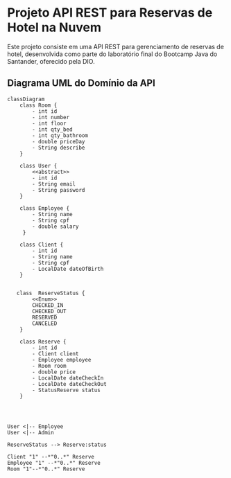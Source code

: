 # Projeto API REST para Reservas de Hotel na Nuvem

Este projeto consiste em uma API REST para gerenciamento de reservas de hotel, desenvolvida como parte do laboratório final do Bootcamp Java do Santander, oferecido pela DIO.

## Diagrama UML do Domínio da API

```mermaid
classDiagram
    class Room {
        - int id
        - int number
        - int floor
        - int qty_bed
        - int qty_bathroom
        - double priceDay
        - String describe
    }

    class User {
        <<abstract>>
        - int id
        - String email
        - String password
    }

    class Employee {
        - String name
        - String cpf
        - double salary
     }

    class Client {
        - int id
        - String name
        - String cpf
        - LocalDate dateOfBirth
    }


   class  ReserveStatus {
        <<Enum>>
        CHECKED_IN
        CHECKED_OUT
        RESERVED
        CANCELED
    }

    class Reserve {
        - int id
        - Client client
        - Employee employee
        - Room room
        - double price
        - LocalDate dateCheckIn
        - LocalDate dateCheckOut
        - StatusReserve status
    }




User <|-- Employee
User <|-- Admin

ReserveStatus --> Reserve:status

Client "1" --*"0..*" Reserve
Employee "1" --*"0..*" Reserve
Room "1"--*"0..*" Reserve
```
